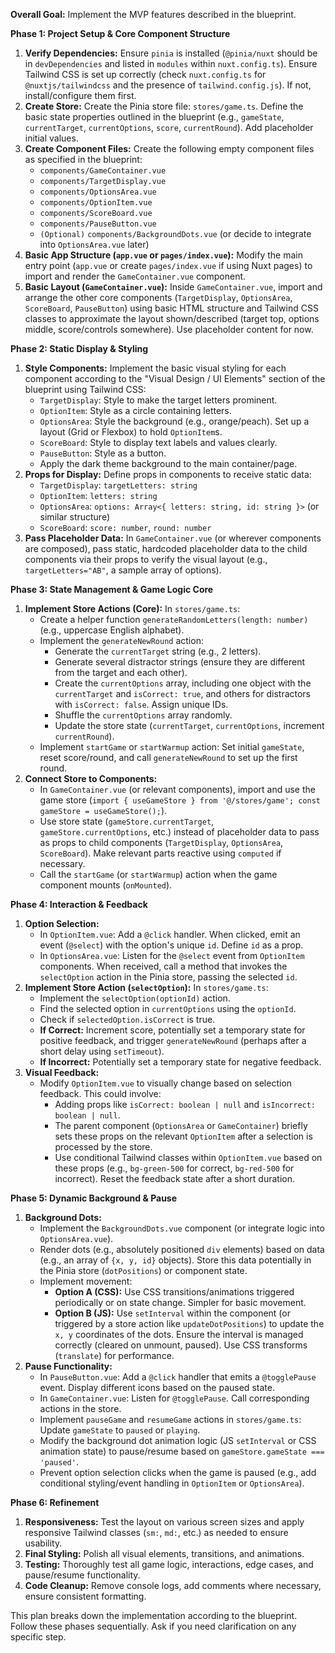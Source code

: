 **Overall Goal:** Implement the MVP features described in the blueprint.

**Phase 1: Project Setup & Core Component Structure**

1.  **Verify Dependencies:** Ensure `pinia` is installed (`@pinia/nuxt` should be in `devDependencies` and listed in `modules` within `nuxt.config.ts`). Ensure Tailwind CSS is set up correctly (check `nuxt.config.ts` for `@nuxtjs/tailwindcss` and the presence of `tailwind.config.js`). If not, install/configure them first.
2.  **Create Store:** Create the Pinia store file: `stores/game.ts`. Define the basic state properties outlined in the blueprint (e.g., `gameState`, `currentTarget`, `currentOptions`, `score`, `currentRound`). Add placeholder initial values.
3.  **Create Component Files:** Create the following empty component files as specified in the blueprint:
    *   `components/GameContainer.vue`
    *   `components/TargetDisplay.vue`
    *   `components/OptionsArea.vue`
    *   `components/OptionItem.vue`
    *   `components/ScoreBoard.vue`
    *   `components/PauseButton.vue`
    *   `(Optional)` `components/BackgroundDots.vue` (or decide to integrate into `OptionsArea.vue` later)
4.  **Basic App Structure (`app.vue` or `pages/index.vue`):** Modify the main entry point (`app.vue` or create `pages/index.vue` if using Nuxt pages) to import and render the `GameContainer.vue` component.
5.  **Basic Layout (`GameContainer.vue`):** Inside `GameContainer.vue`, import and arrange the other core components (`TargetDisplay`, `OptionsArea`, `ScoreBoard`, `PauseButton`) using basic HTML structure and Tailwind CSS classes to approximate the layout shown/described (target top, options middle, score/controls somewhere). Use placeholder content for now.

**Phase 2: Static Display & Styling**

1.  **Style Components:** Implement the basic visual styling for each component according to the "Visual Design / UI Elements" section of the blueprint using Tailwind CSS:
    *   `TargetDisplay`: Style to make the target letters prominent.
    *   `OptionItem`: Style as a circle containing letters.
    *   `OptionsArea`: Style the background (e.g., orange/peach). Set up a layout (Grid or Flexbox) to hold `OptionItem`s.
    *   `ScoreBoard`: Style to display text labels and values clearly.
    *   `PauseButton`: Style as a button.
    *   Apply the dark theme background to the main container/page.
2.  **Props for Display:** Define props in components to receive static data:
    *   `TargetDisplay`: `targetLetters: string`
    *   `OptionItem`: `letters: string`
    *   `OptionsArea`: `options: Array<{ letters: string, id: string }>` (or similar structure)
    *   `ScoreBoard`: `score: number`, `round: number`
3.  **Pass Placeholder Data:** In `GameContainer.vue` (or wherever components are composed), pass static, hardcoded placeholder data to the child components via their props to verify the visual layout (e.g., `targetLetters="AB"`, a sample array of options).

**Phase 3: State Management & Game Logic Core**

1.  **Implement Store Actions (Core):** In `stores/game.ts`:
    *   Create a helper function `generateRandomLetters(length: number)` (e.g., uppercase English alphabet).
    *   Implement the `generateNewRound` action:
        *   Generate the `currentTarget` string (e.g., 2 letters).
        *   Generate several distractor strings (ensure they are different from the target and each other).
        *   Create the `currentOptions` array, including one object with the `currentTarget` and `isCorrect: true`, and others for distractors with `isCorrect: false`. Assign unique IDs.
        *   Shuffle the `currentOptions` array randomly.
        *   Update the store state (`currentTarget`, `currentOptions`, increment `currentRound`).
    *   Implement `startGame` or `startWarmup` action: Set initial `gameState`, reset score/round, and call `generateNewRound` to set up the first round.
2.  **Connect Store to Components:**
    *   In `GameContainer.vue` (or relevant components), import and use the game store (`import { useGameStore } from '@/stores/game'; const gameStore = useGameStore();`).
    *   Use store state (`gameStore.currentTarget`, `gameStore.currentOptions`, etc.) instead of placeholder data to pass as props to child components (`TargetDisplay`, `OptionsArea`, `ScoreBoard`). Make relevant parts reactive using `computed` if necessary.
    *   Call the `startGame` (or `startWarmup`) action when the game component mounts (`onMounted`).

**Phase 4: Interaction & Feedback**

1.  **Option Selection:**
    *   In `OptionItem.vue`: Add a `@click` handler. When clicked, emit an event (`@select`) with the option's unique `id`. Define `id` as a prop.
    *   In `OptionsArea.vue`: Listen for the `@select` event from `OptionItem` components. When received, call a method that invokes the `selectOption` action in the Pinia store, passing the selected `id`.
2.  **Implement Store Action (`selectOption`):** In `stores/game.ts`:
    *   Implement the `selectOption(optionId)` action.
    *   Find the selected option in `currentOptions` using the `optionId`.
    *   Check if `selectedOption.isCorrect` is true.
    *   **If Correct:** Increment score, potentially set a temporary state for positive feedback, and trigger `generateNewRound` (perhaps after a short delay using `setTimeout`).
    *   **If Incorrect:** Potentially set a temporary state for negative feedback.
3.  **Visual Feedback:**
    *   Modify `OptionItem.vue` to visually change based on selection feedback. This could involve:
        *   Adding props like `isCorrect: boolean | null` and `isIncorrect: boolean | null`.
        *   The parent component (`OptionsArea` or `GameContainer`) briefly sets these props on the relevant `OptionItem` after a selection is processed by the store.
        *   Use conditional Tailwind classes within `OptionItem.vue` based on these props (e.g., `bg-green-500` for correct, `bg-red-500` for incorrect). Reset the feedback state after a short duration.

**Phase 5: Dynamic Background & Pause**

1.  **Background Dots:**
    *   Implement the `BackgroundDots.vue` component (or integrate logic into `OptionsArea.vue`).
    *   Render dots (e.g., absolutely positioned `div` elements) based on data (e.g., an array of `{x, y, id}` objects). Store this data potentially in the Pinia store (`dotPositions`) or component state.
    *   Implement movement:
        *   **Option A (CSS):** Use CSS transitions/animations triggered periodically or on state change. Simpler for basic movement.
        *   **Option B (JS):** Use `setInterval` within the component (or triggered by a store action like `updateDotPositions`) to update the `x, y` coordinates of the dots. Ensure the interval is managed correctly (cleared on unmount, paused). Use CSS transforms (`translate`) for performance.
2.  **Pause Functionality:**
    *   In `PauseButton.vue`: Add a `@click` handler that emits a `@togglePause` event. Display different icons based on the paused state.
    *   In `GameContainer.vue`: Listen for `@togglePause`. Call corresponding actions in the store.
    *   Implement `pauseGame` and `resumeGame` actions in `stores/game.ts`: Update `gameState` to `paused` or `playing`.
    *   Modify the background dot animation logic (JS `setInterval` or CSS animation state) to pause/resume based on `gameStore.gameState === 'paused'`.
    *   Prevent option selection clicks when the game is paused (e.g., add conditional styling/event handling in `OptionItem` or `OptionsArea`).

**Phase 6: Refinement**

1.  **Responsiveness:** Test the layout on various screen sizes and apply responsive Tailwind classes (`sm:`, `md:`, etc.) as needed to ensure usability.
2.  **Final Styling:** Polish all visual elements, transitions, and animations.
3.  **Testing:** Thoroughly test all game logic, interactions, edge cases, and pause/resume functionality.
4.  **Code Cleanup:** Remove console logs, add comments where necessary, ensure consistent formatting.

This plan breaks down the implementation according to the blueprint. Follow these phases sequentially. Ask if you need clarification on any specific step.
